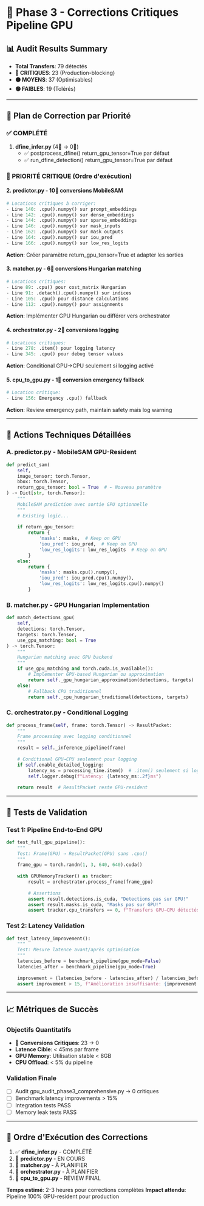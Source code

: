 # 🔧 Phase 3 - Corrections Critiques Pipeline GPU

## 📊 Audit Results Summary
- **Total Transfers**: 79 détectés
- **🔴 CRITIQUES**: 23 (Production-blocking)
- **🟠 MOYENS**: 37 (Optimisables)  
- **🟢 FAIBLES**: 19 (Tolérés)

---

## 🎯 Plan de Correction par Priorité

### ✅ COMPLÉTÉ
1. **dfine_infer.py** (4🔴 → 0🔴)
   - ✅ postprocess_dfine() return_gpu_tensor=True par défaut
   - ✅ run_dfine_detection() return_gpu_tensor=True par défaut

### 🔴 PRIORITÉ CRITIQUE (Ordre d'exécution)

#### 2. **predictor.py** - 10🔴 conversions MobileSAM
```python
# Locations critiques à corriger:
- Line 140: .cpu().numpy() sur prompt_embeddings
- Line 142: .cpu().numpy() sur dense_embeddings  
- Line 144: .cpu().numpy() sur sparse_embeddings
- Line 146: .cpu().numpy() sur mask_inputs
- Line 162: .cpu().numpy() sur mask outputs
- Line 164: .cpu().numpy() sur iou_pred
- Line 166: .cpu().numpy() sur low_res_logits
```
**Action**: Créer paramètre return_gpu_tensor=True et adapter les sorties

#### 3. **matcher.py** - 6🔴 conversions Hungarian matching
```python
# Locations critiques:
- Line 89: .cpu() pour cost_matrix Hungarian
- Line 91: .detach().cpu().numpy() sur indices
- Line 105: .cpu() pour distance calculations
- Line 112: .cpu().numpy() pour assignments
```
**Action**: Implémenter GPU Hungarian ou différer vers orchestrator

#### 4. **orchestrator.py** - 2🔴 conversions logging
```python
# Locations critiques:
- Line 278: .item() pour logging latency
- Line 345: .cpu() pour debug tensor values
```
**Action**: Conditional GPU→CPU seulement si logging activé

#### 5. **cpu_to_gpu.py** - 1🔴 conversion emergency fallback
```python
# Location critique:
- Line 156: Emergency .cpu() fallback
```
**Action**: Review emergency path, maintain safety mais log warning

---

## 🔧 Actions Techniques Détaillées

### A. predictor.py - MobileSAM GPU-Resident
```python
def predict_sam(
    self,
    image_tensor: torch.Tensor,
    bbox: torch.Tensor,
    return_gpu_tensor: bool = True  # ← Nouveau paramètre
) -> Dict[str, torch.Tensor]:
    """
    MobileSAM prediction avec sortie GPU optionnelle
    """
    # Existing logic...
    
    if return_gpu_tensor:
        return {
            'masks': masks,  # Keep on GPU
            'iou_pred': iou_pred,  # Keep on GPU 
            'low_res_logits': low_res_logits  # Keep on GPU
        }
    else:
        return {
            'masks': masks.cpu().numpy(),
            'iou_pred': iou_pred.cpu().numpy(),
            'low_res_logits': low_res_logits.cpu().numpy()
        }
```

### B. matcher.py - GPU Hungarian Implementation
```python
def match_detections_gpu(
    self,
    detections: torch.Tensor,
    targets: torch.Tensor,
    use_gpu_matching: bool = True
) -> torch.Tensor:
    """
    Hungarian matching avec GPU backend
    """
    if use_gpu_matching and torch.cuda.is_available():
        # Implementer GPU-based Hungarian ou approximation
        return self._gpu_hungarian_approximation(detections, targets)
    else:
        # Fallback CPU traditionnel
        return self._cpu_hungarian_traditional(detections, targets)
```

### C. orchestrator.py - Conditional Logging
```python
def process_frame(self, frame: torch.Tensor) -> ResultPacket:
    """
    Frame processing avec logging conditionnel
    """
    result = self._inference_pipeline(frame)
    
    # Conditional GPU→CPU seulement pour logging
    if self.enable_detailed_logging:
        latency_ms = processing_time.item()  # .item() seulement si logging
        self.logger.debug(f"Latency: {latency_ms:.2f}ms")
    
    return result  # ResultPacket reste GPU-resident
```

---

## 🎯 Tests de Validation

### Test 1: Pipeline End-to-End GPU
```python
def test_full_gpu_pipeline():
    """
    Test: Frame(GPU) → ResultPacket(GPU) sans .cpu()
    """
    frame_gpu = torch.randn(1, 3, 640, 640).cuda()
    
    with GPUMemoryTracker() as tracker:
        result = orchestrator.process_frame(frame_gpu)
        
        # Assertions
        assert result.detections.is_cuda, "Detections pas sur GPU!"
        assert result.masks.is_cuda, "Masks pas sur GPU!"
        assert tracker.cpu_transfers == 0, f"Transfers GPU→CPU détectés: {tracker.cpu_transfers}"
```

### Test 2: Latency Validation
```python
def test_latency_improvement():
    """
    Test: Mesure latence avant/après optimisation
    """
    latencies_before = benchmark_pipeline(gpu_mode=False)
    latencies_after = benchmark_pipeline(gpu_mode=True)
    
    improvement = (latencies_before - latencies_after) / latencies_before * 100
    assert improvement > 15, f"Amélioration insuffisante: {improvement:.1f}%"
```

---

## 📈 Métriques de Succès

### Objectifs Quantitatifs
- **🔴 Conversions Critiques**: 23 → 0
- **Latence Cible**: < 45ms par frame
- **GPU Memory**: Utilisation stable < 8GB
- **CPU Offload**: < 5% du pipeline

### Validation Finale
- [ ] Audit gpu_audit_phase3_comprehensive.py → 0 critiques
- [ ] Benchmark latency improvements > 15%
- [ ] Integration tests PASS
- [ ] Memory leak tests PASS

---

## 🚀 Ordre d'Exécution des Corrections

1. ✅ **dfine_infer.py** - COMPLÉTÉ
2. 🔴 **predictor.py** - EN COURS
3. 🔴 **matcher.py** - À PLANIFIER  
4. 🔴 **orchestrator.py** - À PLANIFIER
5. 🔴 **cpu_to_gpu.py** - REVIEW FINAL

**Temps estimé**: 2-3 heures pour corrections complètes
**Impact attendu**: Pipeline 100% GPU-resident pour production